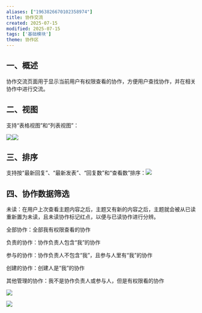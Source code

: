 ```yaml
---
aliases: ["1963826670102358974"]
title: 协作交流
created: 2025-07-15
modified: 2025-07-15
tags: ['基础模块']
theme: 协作区
---
```


## 一、概述

协作交流页面用于显示当前用户有权限查看的协作，方便用户查找协作，并在相关协作中进行交流。

## 二、视图

支持“表格视图”和“列表视图”：

![](79ce16834d1ea899772d558a50a067c6.jpg)![](1cb2dcc23f54cb25ba4aa620fce2c3f9.jpg)

##

## 三、排序

支持按“最新回复”、“最新发表”、“回复数”和“查看数”排序：![](6eb70abea6d00a33e09ada26e945e93d.jpg)

##

## 四、协作数据筛选

未读：在用户上次查看主题内容之后，主题又有新的内容之后，主题就会被从已读重新置为未读，且未读协作标记红点，以便与已读协作进行分辨。

全部协作：全部我有权限查看的协作

负责的协作：协作负责人包含“我”的协作

参与的协作：协作负责人不包含“我”，且参与人里有“我”的协作

创建的协作：创建人是“我”的协作

其他管理的协作：我不是协作负责人或参与人，但是有权限看的协作

![](9f4a22b2edc7f0c230933ff85b0aeb70.jpg)

![](2f9dbcf9eecee1dd394df313ad763434.jpg)